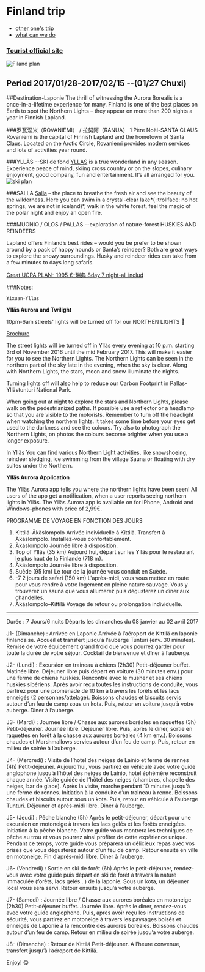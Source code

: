 # Finland trip
- [other one's trip](http://www.mafengwo.cn/i/663220.html)
- [what can we do](http://visitrovaniemi.fi/see-do/activities/)

### [Tourist official site](http://www.visitfinland.com/zh/la_pu_lan/)
![Filand plan](http://static2.visitfinland.com/wp-content/uploads/Illustrated-Map.jpg)

## Period 2017/01/28-2017/02/15  --(01/27 Chuxi)

##Destination-Laponie
The thrill of witnessing the Aurora Borealis is a once-in-a-lifetime experience for many. Finland is one of the best places on Earth to spot the Northern Lights – they appear on more than 200 nights a year in Finnish Lapland.

###罗瓦涅米（ROVANIEMI） / 拉努阿（RANUA）
1 Père Noël-SANTA CLAUS
Rovaniemi is the capital of Finnish Lapland and the hometown of Santa Claus. Located on the Arctic Circle, Rovaniemi provides modern services and lots of activities year round.


###YLLÄS  --SKI de fond
[YLLAS](http://www.yllas.fi/en)
is a true wonderland in any season. Experience peace of mind, skiing cross country or on the slopes, culinary enjoyment, good company, fun and entertainment. It’s all arranged for you.
![ski plan](http://www.panoraama.com/yllas/pan/preview.jpg)

###SALLA
[Salla](http://loma.salla.fi/en/)
 – the place to breathe the fresh air and see the beauty of the wilderness. Here you can swim in a crystal-clear lake*( :trollface: no hot springs, we are not in iceland)*, walk in the white forest, feel the magic of the polar night and enjoy an open fire.

###MUONIO / OLOS / PALLAS  --exploration of nature-forest
HUSKIES AND REINDEERS

Lapland offers Finland’s best rides – would you be prefer to be shown around by a pack of happy hounds or Santa’s reindeer? Both are great ways to explore the snowy surroundings. Husky and reindeer rides can take from a few minutes to days long safaris.

[Great UCPA PLAN- 1995 €-瑞典 8day 7 night-all includ](http://www.ucpa-vacances.com/sejour/PAAKTTN10-aurore-boreale-aventure/participants/18/)

###Notes:

```
Yixuan-Yllas
```


**Ylläs Aurora and Twilight**

10pm-6am streets' lights will be turned off for our NORTHEN LIGHTS :milky_way:

[Brochure](https://issuu.com/visityllas/docs/yllas_esite_2016-2017_100_en)

The street lights will be turned off in Ylläs every evening at 10 p.m. starting 3rd of November 2016 until the mid February 2017. This will make it easier for you to see the Northern Lights. The Northern Lights can be seen in the northern part of the sky late in the evening, when the sky is clear. Along with Northern Lights, the stars, moon and snow illuminate the nights.

Turning lights off will also help to reduce our Carbon Footprint in Pallas-Yllästunturi National Park.

When going out at night to explore the stars and Northern Lights, please walk on the pedestrianized paths. If possible use a reflector or a headlamp so that you are visible to the motorists. Remember to turn off the headlight when watching the northern lights. It takes some time before your eyes get used to the darkness and see the colours. Try also to photograph the Northern Lights, on photos the colours become brighter when you use a longer exposure.

In Ylläs You can find various Northern Light activities, like snowshoeing, reindeer sledging, ice swimming from the village Sauna or floating with dry suites under the Northern.

**Ylläs Aurora Application**

The Ylläs Aurora app tells you where the northern lights have been seen! All users of the app get a notification, when a user reports seeing northern lights in Ylläs. The Ylläs Aurora app is available on for iPhone, Android and Windows-phones with price of 2,99€.


PROGRAMME DE VOYAGE EN FONCTION DES JOURS
  1. Kittilä–Äkäslompolo
  Arrivée individuelle à Kittilä. Transfert à Äkäslompolo. Installez-vous confortablement.
  2. Äkäslompolo
  Journée libre à disposition.
  3. Top of Ylläs (35 km)
  Aujourd'hui, départ sur les Ylläs pour le restaurant le plus haut de la Finlande (718 m).
  4. Äkäslompolo
  Journée libre à disposition.
  5. Suède (95 km)
  Le tour de la journée vous conduit en Suède.
  6. -7 2 jours de safari (150 km)
  L'après-midi, vous vous mettez en route pour vous rendre à votre logement en pleine nature sauvage. Vous y trouverez un sauna que vous   allumerez puis dégusterez un dîner aux chandelles.
  8. Äkäslompolo–Kittilä
  Voyage de retour ou prolongation individuelle.
---

Durée : 7 Jours/6 nuits
Départs les dimanches du 08 janvier au 02 avril 2017


J1- (Dimanche) : Arrivée en Laponie
Arrivée à l’aéroport de Kittilä en laponie finlandaise. Accueil et transfert jusqu’à l’auberge Tunturi (env. 30 minutes). Remise de votre équipement grand froid que vous pourrez garder pour toute la durée de votre séjour. Cocktail de bienvenue et dîner à l’auberge. 

J2- (Lundi) : Excursion en traineau à chiens (2h30)
Petit-déjeuner buffet. Matinée libre. Déjeuner libre puis départ en voiture (30 minutes env.) pour une ferme de chiens huskies. Rencontre avec le musher et ses chiens huskies sibériens. Après avoir reçu toutes les instructions de conduite, vous partirez pour une promenade de 10 km à travers les forêts et les lacs enneigés (2 personnes/attelage). Boissons chaudes et biscuits servis autour d’un feu de camp sous un kota. Puis, retour en voiture jusqu’à votre auberge. Diner à l’auberge. 

J3- (Mardi) : Journée libre / Chasse aux aurores boréales en raquettes (3h)
Petit-déjeuner. Journée libre. Déjeuner libre. Puis, après le diner, sortie en raquettes en forêt à la chasse aux aurores boréales (4 km env.). Boissons chaudes et Marshmallows servies autour d’un feu de camp. Puis, retour en milieu de soirée à l’auberge.

J4- (Mercredi) : Visite de l’hotel des neiges de Lainio et ferme de rennes (4h)
Petit-déjeuner. Aujourd’hui, vous partirez en véhicule avec votre guide anglophone jusqu’à l’hôtel des neiges de Lainio, hotel éphémère reconstruit chaque année. Visite guidée de l’hôtel des neiges (chambres, chapelle des neiges, bar de glace). Après la visite, marche pendant 10 minutes jusqu’à une ferme de rennes. Initiation à la conduite d’un traineau à renne. Boissons chaudes et biscuits autour sous un kota. Puis, retour en véhicule à l’auberge Tunturi. Déjeuner et après-midi libre. Diner à l’auberge. 

J5- (Jeudi) : Pêche blanche (5h)
Après le petit-déjeuner, départ pour une excursion en motoneige à travers les lacs gelés et les forêts enneigées. Initiation à la pêche blanche. Votre guide vous montrera les techniques de pêche au trou et vous pourrez ainsi profiter de cette expérience unique. Pendant ce temps, votre guide vous préparera un délicieux repas avec vos prises que vous dégusterez autour d’un feu de camp. Retour ensuite en ville en motoneige. Fin d’après-midi libre. Diner à l’auberge. 

J6- (Vendredi) : Sortie en ski de forêt (6h)
Après le petit-déjeuner, rendez-vous avec votre guide puis départ en ski de forêt à travers la nature immaculée (forêts, lacs gelés…) de la laponie. Sous un kota, un déjeuner local vous sera servi. Retour ensuite jusqu’à votre auberge. 

J7- (Samedi) : Journée libre / Chasse aux aurores boréales en motoneige (2h30)
Petit-déjeuner buffet. Journée libre. Après le diner, rendez-vous avec votre guide anglophone. Puis, après avoir reçu les instructions de sécurité, vous partirez en motoneige à travers les paysages boisés et enneigés de Laponie à la rencontre des aurores boréales. Boissons chaudes autour d’un feu de camp. Retour en milieu de soirée jusqu’à votre auberge. 

J8- (Dimanche) : Retour de Kittilä
Petit-déjeuner. A l’heure convenue, transfert jusqu’à l’aéroport de Kittilä.

Enjoy! :yum:

